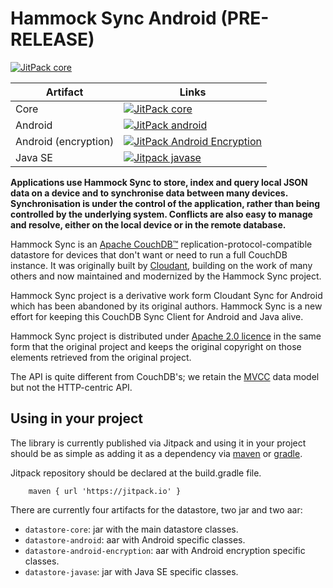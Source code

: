 # Hammock Sync Android (PRE-RELEASE)
[![JitPack core](https://jitpack.io/v/hammock-sync/hammock-sync.svg)](https://jitpack.io/#hammock-sync/hammock-sync)

| Artifact | Links                                                                                                                                                                                                                                   |
| ---|-----------------------------------------------------------------------------------------------------------------------------------------------------------------------------------------------------------------------------------------|
| Core | [![JitPack core](https://img.shields.io/jitpack/v/hammock-sync/hammock-sync?label=Jitpack%20Core)](https://jitpack.io/com/github/hammock-sync/hammock-sync/datastore-core/1.0.0-SNAPSHOT/)                                              |
| Android | [![JitPack android](https://img.shields.io/jitpack/v/hammock-sync/hammock-sync?label=Jitpack%20Android)](https://jitpack.io/com/github/hammock-sync/hammock-sync/datastore-android/1.0.0-SNAPSHOT/")                                    |
| Android (encryption) | [![JitPack Android Encryption](https://img.shields.io/jitpack/v/hammock-sync/hammock-sync?label=Jitpack%20Android%20Encryption)](https://jitpack.io/com/github/hammock-sync/hammock-sync/datastore-android-encryption/1.0.0-SNAPSHOT/") | 
| Java SE | [![Jitpack javase](https://img.shields.io/jitpack/v/hammock-sync/hammock-sync?label=Jitpack%20JavaSE)](https://jitpack.io/com/github/hammock-sync/hammock-sync/datastore-javase/1.0.0-SNAPSHOT/")                                       |


**Applications use Hammock Sync to store, index and query local JSON data on a
device and to synchronise data between many devices. Synchronisation is under
the control of the application, rather than being controlled by the underlying
system. Conflicts are also easy to manage and resolve, either on the local
device or in the remote database.**

Hammock Sync is an [Apache CouchDB&trade;][acdb]
replication-protocol-compatible datastore for
devices that don't want or need to run a full CouchDB instance. It was originally built
by [Cloudant](https://cloudant.com), building on the work of many others and now maintained and modernized
by the Hammock Sync project.  

Hammock Sync project is a derivative work form Cloudant Sync for Android which has been abandoned by
its original authors. Hammock Sync is a new effort for keeping this CouchDB Sync Client for Android
and Java alive.

Hammock Sync project is distributed under [Apache 2.0 licence][ap2] in the same form that the original
project and keeps the original copyright on those elements retrieved from the original project.

[ap2]: https://github.com/cloudant/sync-android/blob/master/LICENSE
[acdb]: http://couchdb.apache.org/

The API is quite different from CouchDB's; we retain the
[MVCC](http://en.wikipedia.org/wiki/Multiversion_concurrency_control) data
model but not the HTTP-centric API.

## Using in your project

The library is currently published via Jitpack and using it in your project should
be as simple as adding it as a dependency via [maven][maven] or [gradle][gradle]. 

Jitpack repository should be declared at the build.gradle file. 
```
    maven { url 'https://jitpack.io' }
```

[maven]: http://maven.apache.org/
[gradle]: http://www.gradle.org/

There are currently four artifacts for the datastore, two jar and two aar:

* `datastore-core`: jar with the main datastore classes.
* `datastore-android`: aar with Android specific classes.
* `datastore-android-encryption`: aar with Android encryption specific classes.
* `datastore-javase`: jar with Java SE specific classes.
